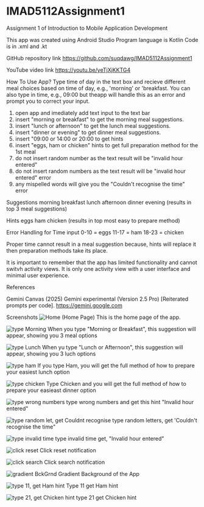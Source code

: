 # IMAD5112Assignment1
Assignment 1 of Introduction to Mobile Application Development

This app was created using Android Studio
Program language is Kotlin
Code is in .xml and .kt

GitHub repository link
https://github.com/suqdawg/IMAD5112Assignment1

YouTube video link
https://youtu.be/yeTjXjKKTG4

How To Use App?
Type time of day in the text box and recieve different meal choices based on time of day, e.g., 'morning' or 'breakfast.
You can also type in time, e.g., 09:00 but theapp will handle this as an error and prompt you to correct your input.

1. open app and imediately add text input to the text bar
2. insert "morning or breakfast" to get the morning meal suggestions.
3. insert "lunch or afternoon" to get the lunch meal suggestions.
4. insert "dinner or evening" to get dinner meal suggestions.
5. insert "09:00 or 14:00 or 20:00 to get hints
6. insert "eggs, ham or chicken" hints to get full preparation method for the 1st meal
7. do not insert random number as the text result will be "invalid hour entered"
8. do not insert random numbers as the text result will be "invalid hour entered" error
9. any mispelled words will give you the "Couldn't recognise the time" error

Suggestions
morning
breakfast
lunch
afternoon
dinner
evening
(results in top 3 meal suggestions)

Hints
eggs
ham
chicken
(results in top most easy to prepare method)

Error Handling for Time input
0-10 = eggs
11-17 = ham
18-23 = chicken

Proper time cannot result in a meal suggestion because, hints will replace it then preparation methods take its place.

It is important to remember that the app has limited functionality and cannot switvh activity views.
It is only one activity view with a user interface and minimal user experience.

References

Gemini Canvas (2025) Gemini experimental (Version 2.5 Pro) [Reiterated prompts per code]. https://gemini.google.com

Screenshots
![Home](https://github.com/user-attachments/assets/df96f6fa-b097-48e9-9b9b-f8254d178f32) 
(Home Page) This is the home page of the app.

![type Morning](https://github.com/user-attachments/assets/df753907-4130-48f4-a401-ce930efe2a4f) 
When you type "Morning or Breakfast", this suggestion will appear, showing you 3 meal options

![type Lunch](https://github.com/user-attachments/assets/9474859f-b1d6-409f-b1aa-cee7f57644b5)
When yu type "Lunch or Afternoon", this suggestion will appear, showing you 3 luch options

![type ham](https://github.com/user-attachments/assets/bb14434d-2663-4fa6-8635-2cad7b24ee5d)
If you type Ham, you will get the full method of how to prepare your easiest lunch option

![type chicken](https://github.com/user-attachments/assets/ee4a00fe-ac47-4181-9f98-834da95d04a9)
Type Chicken and you will get the full method of how to prepare your easieast dinner option

![type wrong numbers](https://github.com/user-attachments/assets/5794a220-4187-408f-a93b-c00861258c20) 
type wrong numbers and get this hint "Invalid hour entered"

![type random let, get Couldnt recognise](https://github.com/user-attachments/assets/a05ec70d-2a53-47f6-b985-0ab5b983d2f5)
type random letters, get 'Couldn't recognise the time"

![type invalid time](https://github.com/user-attachments/assets/889598b2-4c96-4b49-8d69-728b53aea443)
type invalid time get, "Invalid hour entered"

![click reset](https://github.com/user-attachments/assets/827e0ceb-2eb9-42e6-805d-fe3496d6fe04)
Click reset notification

![click search](https://github.com/user-attachments/assets/ff931ade-3381-4d87-867a-5d6ac66f234b)
Click search notification

![gradient BckGrnd](https://github.com/user-attachments/assets/a6bd2855-1a52-49cf-84d6-b5d4079da832)
Gradient Background of the App

![type 11, get Ham hint](https://github.com/user-attachments/assets/dfafc5f5-d494-4ebd-a803-c658c762e16b)
Type 11 get Ham hint

![type 21, get Chicken hint](https://github.com/user-attachments/assets/38dd49a8-6f4a-4dc6-8999-87c77e3466ae)
type 21 get Chicken hint
